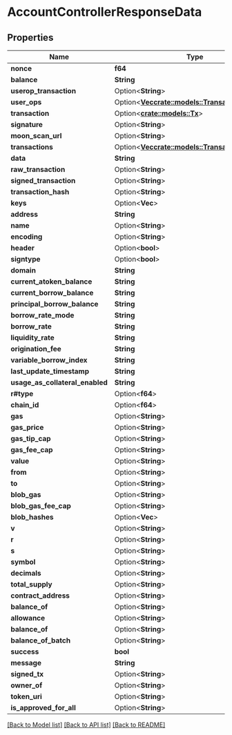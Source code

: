 # AccountControllerResponseData

## Properties

Name | Type | Description | Notes
------------ | ------------- | ------------- | -------------
**nonce** | **f64** |  | 
**balance** | **String** |  | 
**userop_transaction** | Option<**String**> |  | [optional]
**user_ops** | Option<[**Vec<crate::models::TransactionRequest>**](TransactionRequest.md)> |  | [optional]
**transaction** | Option<[**crate::models::Tx**](Tx.md)> |  | [optional]
**signature** | Option<**String**> |  | [optional]
**moon_scan_url** | Option<**String**> |  | [optional]
**transactions** | Option<[**Vec<crate::models::TransactionData>**](TransactionData.md)> |  | [optional]
**data** | **String** |  | 
**raw_transaction** | Option<**String**> |  | [optional]
**signed_transaction** | Option<**String**> |  | [optional]
**transaction_hash** | Option<**String**> |  | [optional]
**keys** | Option<**Vec<String>**> |  | [optional]
**address** | **String** |  | 
**name** | Option<**String**> |  | [optional]
**encoding** | Option<**String**> |  | [optional]
**header** | Option<**bool**> |  | [optional]
**signtype** | Option<**bool**> |  | [optional]
**domain** | **String** |  | 
**current_atoken_balance** | **String** |  | 
**current_borrow_balance** | **String** |  | 
**principal_borrow_balance** | **String** |  | 
**borrow_rate_mode** | **String** |  | 
**borrow_rate** | **String** |  | 
**liquidity_rate** | **String** |  | 
**origination_fee** | **String** |  | 
**variable_borrow_index** | **String** |  | 
**last_update_timestamp** | **String** |  | 
**usage_as_collateral_enabled** | **String** |  | 
**r#type** | Option<**f64**> |  | [optional]
**chain_id** | Option<**f64**> |  | [optional]
**gas** | Option<**String**> |  | [optional]
**gas_price** | Option<**String**> |  | [optional]
**gas_tip_cap** | Option<**String**> |  | [optional]
**gas_fee_cap** | Option<**String**> |  | [optional]
**value** | Option<**String**> |  | [optional]
**from** | Option<**String**> |  | [optional]
**to** | Option<**String**> |  | [optional]
**blob_gas** | Option<**String**> |  | [optional]
**blob_gas_fee_cap** | Option<**String**> |  | [optional]
**blob_hashes** | Option<**Vec<String>**> |  | [optional]
**v** | Option<**String**> |  | [optional]
**r** | Option<**String**> |  | [optional]
**s** | Option<**String**> |  | [optional]
**symbol** | Option<**String**> |  | [optional]
**decimals** | Option<**String**> |  | [optional]
**total_supply** | Option<**String**> |  | [optional]
**contract_address** | Option<**String**> |  | [optional]
**balance_of** | Option<**String**> |  | [optional]
**allowance** | Option<**String**> |  | [optional]
**balance_of** | Option<**String**> |  | [optional]
**balance_of_batch** | Option<**String**> |  | [optional]
**success** | **bool** |  | 
**message** | **String** |  | 
**signed_tx** | Option<**String**> |  | [optional]
**owner_of** | Option<**String**> |  | [optional]
**token_uri** | Option<**String**> |  | [optional]
**is_approved_for_all** | Option<**String**> |  | [optional]

[[Back to Model list]](../README.md#documentation-for-models) [[Back to API list]](../README.md#documentation-for-api-endpoints) [[Back to README]](../README.md)


